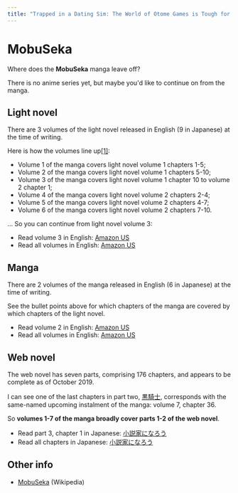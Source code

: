 ```yaml
---
title: "Trapped in a Dating Sim: The World of Otome Games is Tough for Mobs / Otomege Sekai wa Mob ni Kibishii Sekai desu"
---
```


# MobuSeka

Where does the **MobuSeka** manga leave off?

There is no anime series yet, but maybe you'd like to continue on from the manga.

## Light novel

There are 3 volumes of the light novel released in English (9 in Japanese) at the time of writing.

Here is how the volumes line up[[1]](https://www.reddit.com/r/MobuSeka/comments/jr5xkc/mobuseka_faqmegathread/):

* Volume 1 of the manga covers light novel volume 1 chapters 1-5;
* Volume 2 of the manga covers light novel volume 1 chapters 5-10;
* Volume 3 of the manga covers light novel volume 1 chapter 10 to volume 2 chapter 1;
* Volume 4 of the manga covers light novel volume 2 chapters 2-4;
* Volume 5 of the manga covers light novel volume 2 chapters 4-7;
* Volume 6 of the manga covers light novel volume 2 chapters 7-10.

... So you can continue from light novel volume 3:

* Read volume 3 in English: [Amazon US](https://www.amazon.com/gp/product/B095N2P41J)
* Read all volumes in English: [Amazon US](https://www.amazon.com/dp/B08NQ2X8X2)

## Manga

There are 2 volumes of the manga released in English (6 in Japanese) at the time of writing.

See the bullet points above for which chapters of the manga are covered by which chapters of the light novel.

* Read volume 2 in English: [Amazon US](https://www.amazon.com/Trapped-Dating-Sim-World-Otome-ebook/dp/B09CKB93N8)
* Read all volumes in English: [Amazon US](https://www.amazon.com/dp/B0969QBPVC)

## Web novel

The web novel has seven parts, comprising 176 chapters, and appears to be complete as of October 2019.

I can see one of the last chapters in part two, [黒騎士](https://ncode.syosetu.com/n3191eh/25/), corresponds with the same-named upcoming instalment of the manga: volume 7, chapter 36.

So **volumes 1-7 of the manga broadly cover parts 1-2 of the web novel**.

* Read part 3, chapter 1 in Japanese: [小説家になろう](https://ncode.syosetu.com/n3191eh/29/)
* Read all chapters in Japanese: [小説家になろう](https://ncode.syosetu.com/n3191eh/)

## Other info

* [MobuSeka](https://en.wikipedia.org/wiki/Trapped_in_a_Dating_Sim:_The_World_of_Otome_Games_is_Tough_for_Mobs#Media) (Wikipedia)
